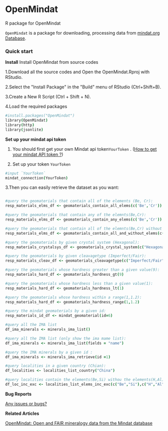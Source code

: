 # OpenMindat
R package for OpenMindat

`OpenMindat` is a package for downloading, processing data from [mindat.org Database](https://www.mindat.org/).

### Quick start

**Install**
Install OpenMindat from source codes

1.Download all the source codes and Open the OpenMindat.Rproj with RStudio.

2.Select the "Install Package" in the "Build" menu of RStudio (Ctrl+Shift+B).

3.Create a New R Script (Ctrl + Shift + N).

4.Load the required packages

```coffee
#install.packages("OpenMindat")
library(OpenMindat)
library(http)
library(jsonlite)
```

**Set up your mindat api token**

1. You should first get your own Mindat api token`YourToken` . ([How to get your mindat API token ?](https://www.mindat.org/a/how_to_get_my_mindat_api_key))

2. Set up your token `YourToken`

```coffee
#input `YourToken`
mindat_connection(YourToken)
```

3.Then you can easily retrieve the dataset as you want: 

```coffee

#query the geomaterials that contain all of the elements (Be, Cr):
resp_materials_elms_df <- geomaterials_contain_all_elems(c('Be','Cr'))

#query the geomaterials that contain any of the elemnts(Be,Cr):
resp_materials_elms_df <- geomaterials_contain_any_elems(c('Be','Cr'))

#query the geomaterials that contain all of the elemnts(Be,Cr) without the element (H):
resp_materials_elms_df <- geomaterials_contain_all_and_without_elems(c('Be','Cr'),c('H'))

#query the geomaterials by given crystal system (Hexagonal):
resp_materials_crystalsys_df <- geomaterials_crystal_system(c("Hexagonal"))

#query the geomaterials by given cleavagetype (Imperfect/Fair):
resp_materials_cleav_df <- geomaterials_cleavagetype(c("Imperfect/Fair"))

#query the geomaterials whose hardness greater than a given value(9):
resp_materials_hard_df <- geomaterials_hardness_gt(9)

#query the geomaterials whose hardness less than a given value(1):
resp_materials_hard_df <- geomaterials_hardness_lt(1)

#query the geomaterials whose hardness within a range(1,1.2):
resp_materials_hard_df <- geomaterials_hardness_range(1,1.2)

#query the mindat geomaterials by a given id: 
resp_materials_id_df <- mindat_geomaterial(id=6)

#query all the IMA list
df_ima_minerals <- minerals_ima_list()

#query all the IMA list (only show the ima mame list):
df_ima_minerals <- minerals_ima_list(fields = "name")

#query the IMA minerals by a given id :
df_ima_minerals <- minerals_ima_retrieve(id =1)

#query localities in a given country (Chian):
df_localities <- localities_list_country("China")

#query localities contain the elements(Be,Si) withou the elements(H,Al) :
df_loc_inc_exc <- localities_list_elems_inc_exc(c("Be","Si"),c("H","Al"))

```

**Bug Reports**

[Any issues or bugs?](https://github.com/quexiang/OpenMindat/issues )

**Related Articles**

[OpenMindat: Open and FAIR mineralogy data from the Mindat database](https://doi.org/10.1002/gdj3.204)
